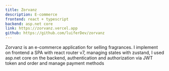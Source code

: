 ```yaml
---
title: Zorvanz
description: E-commerce
frontend: react + typescript
backend: asp.net core
link: https://zorvanz.vercel.app
github: https://github.com/luiferDev/zorvanz
---
```


Zorvanz is an e-commerce application for selling fragrances. I implement on frontend a SPA with react router v7,  managing states with zustand, I used asp.net core on the backend, authentication and authorization via JWT token and order and manage payment methods